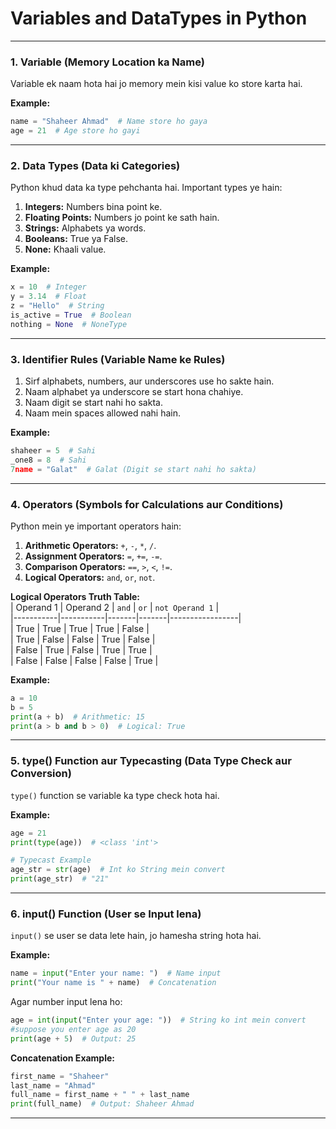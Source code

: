 # Variables and DataTypes in Python

---

### **1. Variable (Memory Location ka Name)**  
Variable ek naam hota hai jo memory mein kisi value ko store karta hai.  

**Example:**  
```python
name = "Shaheer Ahmad"  # Name store ho gaya
age = 21  # Age store ho gayi
```  

---

### **2. Data Types (Data ki Categories)**  
Python khud data ka type pehchanta hai. Important types ye hain:  

1. **Integers:** Numbers bina point ke.  
2. **Floating Points:** Numbers jo point ke sath hain.  
3. **Strings:** Alphabets ya words.  
4. **Booleans:** True ya False.  
5. **None:** Khaali value.  

**Example:**  
```python
x = 10  # Integer
y = 3.14  # Float
z = "Hello"  # String
is_active = True  # Boolean
nothing = None  # NoneType
```  

---

### **3. Identifier Rules (Variable Name ke Rules)**  
1. Sirf alphabets, numbers, aur underscores use ho sakte hain.  
2. Naam alphabet ya underscore se start hona chahiye.  
3. Naam digit se start nahi ho sakta.  
4. Naam mein spaces allowed nahi hain.  

**Example:**  
```python
shaheer = 5  # Sahi
_one8 = 8  # Sahi
7name = "Galat"  # Galat (Digit se start nahi ho sakta)
```  

---

### **4. Operators (Symbols for Calculations aur Conditions)**  
Python mein ye important operators hain:  

1. **Arithmetic Operators:** `+`, `-`, `*`, `/`.  
2. **Assignment Operators:** `=`, `+=`, `-=`.  
3. **Comparison Operators:** `==`, `>`, `<`, `!=`.  
4. **Logical Operators:** `and`, `or`, `not`.  

**Logical Operators Truth Table:**  
| Operand 1 | Operand 2 | `and` | `or`  | `not Operand 1` |  
|-----------|-----------|-------|-------|-----------------|  
| True      | True      | True  | True  | False           |  
| True      | False     | False | True  | False           |  
| False     | True      | False | True  | True            |  
| False     | False     | False | False | True            |  

**Example:**  
```python
a = 10
b = 5
print(a + b)  # Arithmetic: 15
print(a > b and b > 0)  # Logical: True
```  

---

### **5. type() Function aur Typecasting (Data Type Check aur Conversion)**  
`type()` function se variable ka type check hota hai.  

**Example:**  
```python
age = 21
print(type(age))  # <class 'int'>

# Typecast Example
age_str = str(age)  # Int ko String mein convert
print(age_str)  # "21"
```  

---

### **6. input() Function (User se Input lena)**  
`input()` se user se data lete hain, jo hamesha string hota hai.  

**Example:**  
```python
name = input("Enter your name: ")  # Name input
print("Your name is " + name)  # Concatenation
```  

Agar number input lena ho:  
```python
age = int(input("Enter your age: "))  # String ko int mein convert
#suppose you enter age as 20
print(age + 5)  # Output: 25
```  

**Concatenation Example:**  
```python
first_name = "Shaheer"
last_name = "Ahmad"
full_name = first_name + " " + last_name
print(full_name)  # Output: Shaheer Ahmad
```  

---

